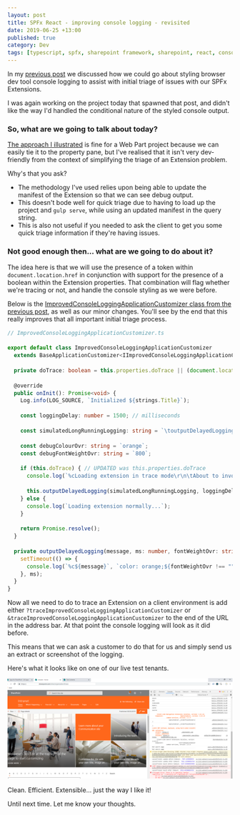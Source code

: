 ```yaml
---
layout: post
title: SPFx React - improving console logging - revisited
date: 2019-06-25 +13:00
published: true
category: Dev
tags: [typescript, spfx, sharepoint framework, sharepoint, react, console logging]
---
```


In my [previous post](https://dreamsof.dev/2019-06-10-improving-console-logging-spfx/) we discussed how we could go about styling browser dev tool console logging to assist with initial triage of issues with our SPFx Extensions.

I was again working on the project today that spawned that post, and didn't like the way I'd handled the conditional nature of the styled console output.


### So, what are we going to talk about today?

[The approach I illustrated](https://dreamsof.dev/2019-06-10-improving-console-logging-spfx/) is fine for a Web Part project because we can easily tie it to the property pane, but I've realised that it isn't very dev-friendly from the context of simplifying the triage of an Extension problem.

Why's that you ask?
- The methodology I've used relies upon being able to update the manifest of the Extension so that we can see debug output.
- This doesn't bode well for quick triage due to having to load up the project and `gulp serve`, while using an updated manifest in the query string.
- This is also not useful if you needed to ask the client to get you some quick triage information if they're having issues.


### Not good enough then... what are we going to do about it?

The idea here is that we will use the presence of a token within `document.location.href` in conjunction with support for the presence of a boolean within the Extension properties. That combination will flag whether we're tracing or not, and handle the console styling as we were before.

Below is the [ImprovedConsoleLoggingApplicationCustomizer class from the previous post](https://dreamsof.dev/2019-06-10-improving-console-logging-spfx/), as well as our minor changes. You'll see by the end that this really improves that all important initial triage process.

~~~ts
// ImprovedConsoleLoggingApplicationCustomizer.ts

export default class ImprovedConsoleLoggingApplicationCustomizer
  extends BaseApplicationCustomizer<IImprovedConsoleLoggingApplicationCustomizerProperties> {

  private doTrace: boolean = this.properties.doTrace || (document.location.href.indexOf(`?traceImprovedConsoleLoggingApplicationCustomizer`) > -1 || document.location.href.indexOf(`&traceImprovedConsoleLoggingApplicationCustomizer`) > -1); // NEW

  @override
  public onInit(): Promise<void> {
    Log.info(LOG_SOURCE, `Initialized ${strings.Title}`);

    const loggingDelay: number = 1500; // milliseconds

    const simulatedLongRunningLogging: string = `\toutputDelayedLogging invoked after ${loggingDelay} ms\r\n\tdebug X: longRunningResult1\r\n\tdebug Y: longRunningResult2\r\n\tdebugZ: longRunningResult3`;

    const debugColourOvr: string = `orange`;
    const debugFontWeightOvr: string = `800`;

    if (this.doTrace) { // UPDATED was this.properties.doTrace
      console.log(`%cLoading extension in trace mode\r\n\tAbout to invoke outputDelayedLogging`, `color: ${debugColourOvr};`);

      this.outputDelayedLogging(simulatedLongRunningLogging, loggingDelay, debugFontWeightOvr);
    } else {
      console.log(`Loading extension normally...`);
    }

    return Promise.resolve();
  }

  private outputDelayedLogging(message, ms: number, fontWeightOvr: string = ""): void {
    setTimeout(() => {
      console.log(`%c${message}`, `color: orange;${fontWeightOvr !== "" ? `font-weight: ${fontWeightOvr}` : ""}`);
    }, ms);
  }
}
~~~

Now all we need to do to trace an Extension on a client environment is add either `?traceImprovedConsoleLoggingApplicationCustomizer` or `&traceImprovedConsoleLoggingApplicationCustomizer` to the end of the URL in the address bar. At that point the console logging will look as it did before.

This means that we can ask a customer to do that for us and simply send us an extract or screenshot of the logging.

Here's what it looks like on one of our live test tenants.

![Styling Console Logging extension - styled logging simplified](/img/StylingConsoleLogging10.png)

Clean. Efficient. Extensible... just the way I like it!

Until next time. Let me know your thoughts.
